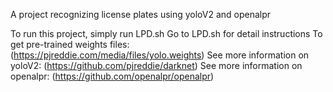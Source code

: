A project recognizing license plates using yoloV2 and openalpr

To run this project, simply run LPD.sh
Go to LPD.sh for detail instructions
To get pre-trained weights files: (https://pjreddie.com/media/files/yolo.weights) 
See more information on yoloV2: (https://github.com/pjreddie/darknet)
See more information on openalpr: (https://github.com/openalpr/openalpr)